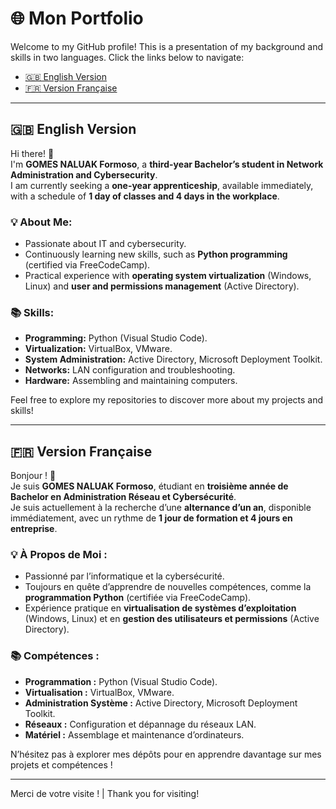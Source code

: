 # 🌐 Mon Portfolio

Welcome to my GitHub profile! This is a presentation of my background and skills in two languages. Click the links below to navigate:

- [🇬🇧 English Version](#english-version)
- [🇫🇷 Version Française](#version-française)

---

## 🇬🇧 English Version

Hi there! 👋  
I'm **GOMES NALUAK Formoso**, a **third-year Bachelor’s student in Network Administration and Cybersecurity**.  
I am currently seeking a **one-year apprenticeship**, available immediately, with a schedule of **1 day of classes and 4 days in the workplace**.

### 💡 About Me:
- Passionate about IT and cybersecurity.
- Continuously learning new skills, such as **Python programming** (certified via FreeCodeCamp).
- Practical experience with **operating system virtualization** (Windows, Linux) and **user and permissions management** (Active Directory).

### 📚 Skills:
- **Programming:** Python (Visual Studio Code).
- **Virtualization:** VirtualBox, VMware.
- **System Administration:** Active Directory, Microsoft Deployment Toolkit.
- **Networks:** LAN configuration and troubleshooting.
- **Hardware:** Assembling and maintaining computers.

Feel free to explore my repositories to discover more about my projects and skills!

---

## 🇫🇷 Version Française

Bonjour ! 👋  
Je suis **GOMES NALUAK Formoso**, étudiant en **troisième année de Bachelor en Administration Réseau et Cybersécurité**.  
Je suis actuellement à la recherche d’une **alternance d’un an**, disponible immédiatement, avec un rythme de **1 jour de formation et 4 jours en entreprise**.

### 💡 À Propos de Moi :
- Passionné par l’informatique et la cybersécurité.
- Toujours en quête d’apprendre de nouvelles compétences, comme la **programmation Python** (certifiée via FreeCodeCamp).
- Expérience pratique en **virtualisation de systèmes d’exploitation** (Windows, Linux) et en **gestion des utilisateurs et permissions** (Active Directory).

### 📚 Compétences :
- **Programmation :** Python (Visual Studio Code).
- **Virtualisation :** VirtualBox, VMware.
- **Administration Système :** Active Directory, Microsoft Deployment Toolkit.
- **Réseaux :** Configuration et dépannage du réseaux LAN.
- **Matériel :** Assemblage et maintenance d’ordinateurs.

N’hésitez pas à explorer mes dépôts pour en apprendre davantage sur mes projets et compétences !

---

Merci de votre visite ! | Thank you for visiting!
